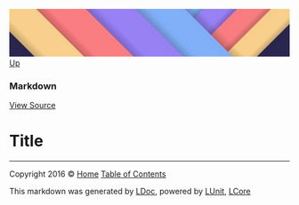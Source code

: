 ![](../Content/LDoc-banner-small.png "")
[Up](Markdown.md)

### Markdown
[View Source](../Markdown/Markdown.cs)

# Title



---

Copyright 2016 &copy; [Home](../../README.md) [Table of Contents](../../TableOfContents.md)

This markdown was generated by [LDoc](https://github.com/CodeSingularity/LDoc), powered by [LUnit](https://github.com/CodeSingularity/LUnit), [LCore](https://github.com/CodeSingularity/LCore)
